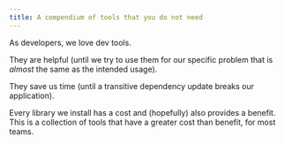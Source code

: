 ```yaml
---
title: A compendium of tools that you do not need
---
```


As developers, we love dev tools.

They are helpful (until we try to use them for our specific problem that is *almost* the same as the intended usage).

They save us time (until a transitive dependency update breaks our application).

Every library we install has a cost and (hopefully) also provides a benefit. This is a collection of tools that have a greater cost than benefit, for most teams.


